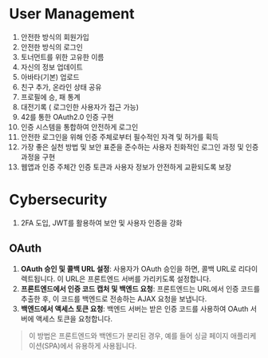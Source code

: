 # User Management
1. 안전한 방식의 회원가입
2. 안전한 방식의 로그인
3. 토너먼트를 위한 고유한 이름
4. 자신의 정보 업데이트
5. 아바타(기본) 업로드
6. 친구 추가, 온라인 상태 공유
7. 프로필에 승, 패 통계
8. 대전기록 ( 로그인한 사용자가 접근 가능)
9. 42를 통한 OAuth2.0 인증 구현
10. 인증 시스템을 통합하여 안전하게 로그인
11. 안전한 로그인을 위해 인증 주체로부터 필수적인 자격 및 허가를 획득
12. 가장 좋은 실천 방법 및 보안 표준을 준수하는 사용자 친화적인 로그인 과정 및 인증 과정을 구현
13. 웹앱과 인증 주체간 인증 토큰과 사용자 정보가 안전하게 교환되도록 보장
# Cybersecurity
1. 2FA 도입, JWT를 활용하여 보안 및 사용자 인증을 강화


## OAuth
1. **OAuth 승인 및 콜백 URL 설정**: 사용자가 OAuth 승인을 하면, 콜백 URL로 리다이렉트됩니다. 이 URL은 프론트엔드 서버를 가리키도록 설정합니다.
2. **프론트엔드에서 인증 코드 캡처 및 백엔드 요청**: 프론트엔드는 URL에서 인증 코드를 추출한 후, 이 코드를 백엔드로 전송하는 AJAX 요청을 보냅니다.
3. **백엔드에서 액세스 토큰 요청**: 백엔드 서버는 받은 인증 코드를 사용하여 OAuth 서버에 액세스 토큰을 요청합니다.

> 이 방법은 프론트엔드와 백엔드가 분리된 경우, 예를 들어 싱글 페이지 애플리케이션(SPA)에서 유용하게 사용됩니다.

